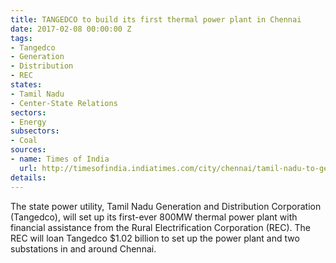 ```yaml
---
title: TANGEDCO to build its first thermal power plant in Chennai
date: 2017-02-08 00:00:00 Z
tags:
- Tangedco
- Generation
- Distribution
- REC
states:
- Tamil Nadu
- Center-State Relations
sectors:
- Energy
subsectors:
- Coal
sources:
- name: Times of India
  url: http://timesofindia.indiatimes.com/city/chennai/tamil-nadu-to-get-1st-800mw-thermal-plant/articleshow/56902981.cms
details: 
---
```


The state power utility, Tamil Nadu Generation and Distribution Corporation (Tangedco), will set up its first-ever 800MW thermal power plant with financial assistance from the Rural Electrification Corporation (REC). The REC will loan Tangedco $1.02 billion to set up the power plant and two substations in and around Chennai.
